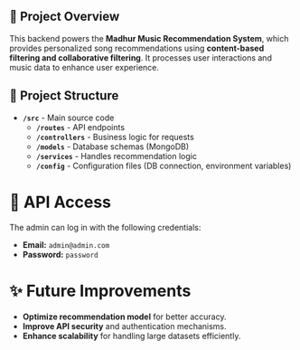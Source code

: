 ## **📌 Project Overview**  
This backend powers the **Madhur Music Recommendation System**, which provides personalized song recommendations using **content-based filtering and collaborative filtering**. It processes user interactions and music data to enhance user experience.  

## **📂 Project Structure**  
- **`/src`** - Main source code  
  - **`/routes`** - API endpoints  
  - **`/controllers`** - Business logic for requests  
  - **`/models`** - Database schemas (MongoDB)  
  - **`/services`** - Handles recommendation logic  
  - **`/config`** - Configuration files (DB connection, environment variables)  

# **📩 API Access**  
The admin can log in with the following credentials:  
- **Email:** `admin@admin.com`  
- **Password:** `password`  

# **✨ Future Improvements**  
- **Optimize recommendation model** for better accuracy.  
- **Improve API security** and authentication mechanisms.  
- **Enhance scalability** for handling large datasets efficiently.  


